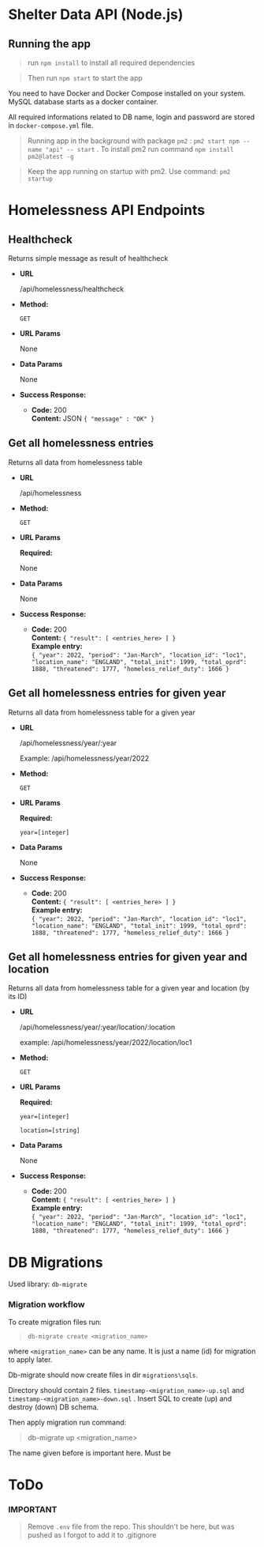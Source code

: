 # Shelter Data API (Node.js)

## Running the app

> run `npm install` to install all required dependencies

> Then run `npm start` to start the app

You need to have Docker and Docker Compose installed on your system. MySQL database starts as a docker container.

All required informations related to DB name, login and password are stored in `docker-compose.yml` file.

> Running app in the background with package `pm2` : `pm2 start npm --name "api" -- start` . To install pm2 run command `npm install pm2@latest -g`

> Keep the app running on startup with pm2. Use command: `pm2 startup`

# Homelessness API Endpoints

## **Healthcheck**

Returns simple message as result of healthcheck

- **URL**

  /api/homelessness/healthcheck

- **Method:**

  `GET`

- **URL Params**

  None

- **Data Params**

  None

- **Success Response:**

  - **Code:** 200 <br />
    **Content:** JSON `{ "message" : "OK" }`

## **Get all homelessness entries**

Returns all data from homelessness table

- **URL**

  /api/homelessness

- **Method:**

  `GET`

- **URL Params**

  **Required:**

  None

- **Data Params**

  None

- **Success Response:**

  - **Code:** 200 <br />
    **Content:** `{ "result": [ <entries_here> ] }` <br />
    **Example entry:**</br>
    `{ "year": 2022, "period": "Jan-March", "location_id": "loc1", "location_name": "ENGLAND", "total_init": 1999, "total_oprd": 1888, "threatened": 1777, "homeless_relief_duty": 1666 }`

## **Get all homelessness entries for given year**

Returns all data from homelessness table for a given year

- **URL**

  /api/homelessness/year/:year

  Example: /api/homelessness/year/2022

- **Method:**

  `GET`

- **URL Params**

  **Required:**

  `year=[integer]`

- **Data Params**

  None

- **Success Response:**

  - **Code:** 200 <br />
    **Content:** `{ "result": [ <entries_here> ] }` <br />
    **Example entry:**</br>
    `{ "year": 2022, "period": "Jan-March", "location_id": "loc1", "location_name": "ENGLAND", "total_init": 1999, "total_oprd": 1888, "threatened": 1777, "homeless_relief_duty": 1666 }`

## **Get all homelessness entries for given year and location**

Returns all data from homelessness table for a given year and location (by its ID)

- **URL**

  /api/homelessness/year/:year/location/:location

  example: /api/homelessness/year/2022/location/loc1

- **Method:**

  `GET`

- **URL Params**

  **Required:**

  `year=[integer]`

  `location=[string]`

- **Data Params**

  None

- **Success Response:**

  - **Code:** 200 <br />
    **Content:** `{ "result": [ <entries_here> ] }` <br />
    **Example entry:**</br>
    `{ "year": 2022, "period": "Jan-March", "location_id": "loc1", "location_name": "ENGLAND", "total_init": 1999, "total_oprd": 1888, "threatened": 1777, "homeless_relief_duty": 1666 }`

# DB Migrations

Used library: `db-migrate`

### Migration workflow

To create migration files run:

> `db-migrate create <migration_name>`

where `<migration_name>` can be any name. It is just a name (id) for migration to apply later.

Db-migrate should now create files in dir `migrations\sqls`.

Directory should contain 2 files. `timestamp-<migration_name>-up.sql` and `timestamp-<migration_name>-down.sql` . Insert SQL to create (up) and destroy (down) DB schema.

Then apply migration run command:

> db-migrate up <migration_name>

The name given before is important here. Must be

# ToDo

### IMPORTANT

> Remove `.env` file from the repo. This shouldn't be here, but was pushed as I forgot to add it to .gitignore
